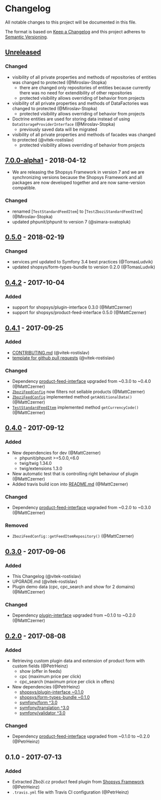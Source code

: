 # Changelog
All notable changes to this project will be documented in this file.

The format is based on [Keep a Changelog](http://keepachangelog.com/en/1.0.0/)
and this project adheres to [Semantic Versioning](http://semver.org/spec/v2.0.0.html).

## [Unreleased]

### Changed
- visibility of all private properties and methods of repositories of entities was changed to protected (@Miroslav-Stopka)
    - there are changed only repositories of entities because currently there was no need for extendibility of other repositories
    - protected visibility allows overriding of behavior from projects
- visibility of all private properties and methods of DataFactories was changed to protected (@Miroslav-Stopka)
    - protected visibility allows overriding of behavior from projects
- Doctrine entities are used for storing data instead of using `DataStorageProviderInterface` (@Miroslav-Stopka)
    - previously saved data will be migrated
- visibility of all private properties and methods of facades was changed to protected (@vitek-rostislav)
    - protected visibility allows overriding of behavior from projects

## [7.0.0-alpha1] - 2018-04-12
- We are releasing the Shopsys Framework in version 7 and we are synchronizing versions because
  the Shopsys Framework and all packages are now developed together and are now same-version compatible.

### Changed
- renamed [`TestStandardFeedItem`] to [`TestZboziStandardFeedItem`] (@Miroslav-Stopka)
- updated phpunit/phpunit to version 7 (@simara-svatopluk)

## [0.5.0] - 2018-02-19
### Changed
- services.yml updated to Symfony 3.4 best practices (@TomasLudvik)
- updated shopsys/form-types-bundle to version 0.2.0 (@TomasLudvik)

## [0.4.2] - 2017-10-04
### Added
- support for shopsys/plugin-interface 0.3.0 (@MattCzerner)
- support for shopsys/product-feed-interface 0.5.0 (@MattCzerner)

## [0.4.1] - 2017-09-25
### Added
- [CONTRIBUTING.md](./CONTRIBUTING.md) (@vitek-rostislav)
- [template for github pull requests](./docs/PULL_REQUEST_TEMPLATE.md) (@vitek-rostislav)
### Changed
- Dependency [product-feed-interface](./shopsys/product-feed-interface) upgraded from ~0.3.0 to ~0.4.0 (@MattCzerner)
- [`ZboziFeedConfig`](./src/ZboziFeedConfig.php) now filters not sellable products (@MattCzerner)
- [`ZboziFeedConfig`](./src/ZboziFeedConfig.php) implemented method `getAdditionalData()` (@MattCzerner)
- [`TestStandardFeedItem`](./tests/TestStandardFeedItem.php) implemented method `getCurrencyCode()` (@MattCzerner)

## [0.4.0] - 2017-09-12
### Added
- New dependencies for dev (@MattCzerner)
    - phpunit/phpunit >=5.0.0,<6.0
    - twig/twig 1.34.0
    - twig/extensions 1.3.0
- New automatic test that is controlling right behaviour of plugin (@MattCzerner)
- Added travis build icon into [README.md](./README.md) (@MattCzerner)
### Changed
- Dependency [product-feed-interface](./shopsys/product-feed-interface) upgraded from ~0.2.0 to ~0.3.0 (@MattCzerner)
### Removed
- `ZboziFeedConfig::getFeedItemRepository()` (@MattCzerner)

## [0.3.0] - 2017-09-06
### Added
- This Changelog (@vitek-rostislav)
- UPGRADE.md (@vitek-rostislav)
- Plugin demo data (cpc, cpc_search and show for 2 domains) (@MattCzerner)
### Changed
- Dependency [plugin-interface](./shopsys/plugin-interface) upgraded from ~0.1.0 to ~0.2.0 (@MattCzerner)

## [0.2.0] - 2017-08-08
### Added
- Retrieving custom plugin data and extension of product form with custom fields (@PetrHeinz)
    - show (offer in feeds)
    - cpc (maximum price per click)
    - cpc_search (maximum price per click in offers)
- New dependencies (@PetrHeinz)
    - [shopsys/plugin-interface ~0.1.0](https://github.com/shopsys/plugin-interface)
    - [shopsys/form-types-bundle ~0.1.0](https://github.com/shopsys/form-types-bundle)
    - [symfony/form ^3.0](https://github.com/symfony/form)
    - [symfony/translation ^3.0](https://github.com/symfony/translation)
    - [symfony/validator ^3.0](https://github.com/symfony/validator)
### Changed
- Dependency [product-feed-interface](./shopsys/product-feed-interface) upgraded from ~0.1.0 to ~0.2.0 (@PetrHeinz)

## 0.1.0 - 2017-07-13
### Added
- Extracted Zboží.cz product feed plugin from [Shopsys Framework](http://www.shopsys-framework.com/) (@PetrHeinz)
- `.travis.yml` file with Travis CI configuration (@PetrHeinz)

[Unreleased]: https://github.com/shopsys/product-feed-zbozi/compare/v7.0.0-alpha1...HEAD
[7.0.0-alpha1]: https://github.com/shopsys/product-feed-zbozi/compare/v0.5.0...v7.0.0-alpha1
[0.5.0]: https://github.com/shopsys/product-feed-zbozi/compare/v0.4.2...v0.5.0
[0.4.2]: https://github.com/shopsys/product-feed-zbozi/compare/v0.4.1...v0.4.2
[0.4.1]: https://github.com/shopsys/product-feed-zbozi/compare/v0.4.0...v0.4.1
[0.4.0]: https://github.com/shopsys/product-feed-zbozi/compare/v0.3.0...v0.4.0
[0.3.0]: https://github.com/shopsys/product-feed-zbozi/compare/v0.2.0...v0.3.0
[0.2.0]: https://github.com/shopsys/product-feed-zbozi/compare/v0.1.0...v0.2.0

